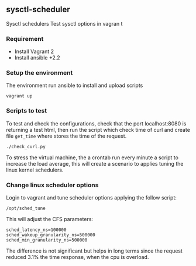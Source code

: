 ## sysctl-scheduler
Sysctl schedulers
Test sysctl options in vagran
t
### Requirement
- Install Vagrant 2
- Install ansible +2.2

### Setup the environment
The environment run ansible to install and upload scripts
```
vagrant up
```

### Scripts to test
To test and check the configurations, check that the port localhost:8080 is
returning a test html, then run the script which check time of curl and create
file `get_time` where stores the time of the request.
```
./check_curl.py
```
To stress the virtual machine, the a crontab run every minute a script to increase 
 the load average, this will create a scenario to applies tuning the linux kernel schedulers.

### Change linux scheduler options
Login to vagrant and tune scheduler options applying the follow script:
```
/opt/sched_tune
```
This will adjust the CFS parameters:
```
sched_latency_ns=100000
sched_wakeup_granularity_ns=500000
sched_min_granularity_ns=500000
```
The difference is not significant but helps in long terms since the request reduced 3.1% the time response, when the cpu is overload.
